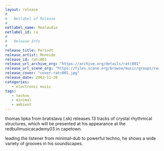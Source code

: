 ```yaml
---
layout: release
#
#   Netlabel of Release
#
netlabel_name: Realaudio
netlabel_id: ra
#
#   Release Info
#
release_title: Periodt
release_artist: Monoide
release_id: ratc001
release_url_archive_org: "https://archive.org/details/ratc001"
release_url_scene_org: "https://files.scene.org/browse/music/groups/realaudio/"
release_cover: "cover-ratc001.jpg"
release_date: 2003-11-20
categories:
   - electronic music
tags:
   - techno
   - minimal
   - ambient
---
```

thomas lipka from bratislava (.sk) releases 13 tracks of crystal rhythmical structures, which will be presented at his appearance at the redbullmusicacademy03 in capetown.

leading the listener from minimal-dub to powerful techno, he shows a wide variety of grooves in his soundscapes.